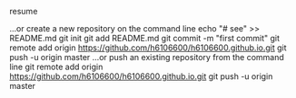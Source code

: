 resume 

…or create a new repository on the command line
echo "# see" >> README.md
git init
git add README.md
git commit -m "first commit"
git remote add origin https://github.com/h6106600/h6106600.github.io.git
git push -u origin master
…or push an existing repository from the command line
git remote add origin https://github.com/h6106600/h6106600.github.io.git
git push -u origin master
